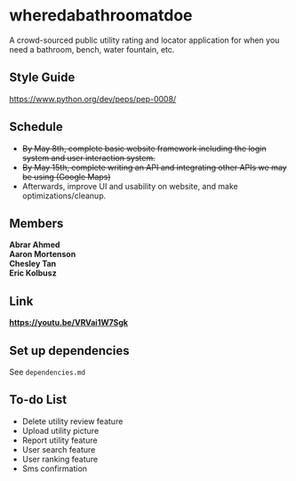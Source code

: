 # wheredabathroomatdoe
A crowd-sourced public utility rating and locator application for when you need a bathroom, bench, water fountain, etc.

## Style Guide
https://www.python.org/dev/peps/pep-0008/

## Schedule
- ~~By May 8th, complete basic website framework including the login system and user interaction system.~~
- ~~By May 15th, complete writing an API and integrating other APIs we may be using (Google Maps)~~
- Afterwards, improve UI and usability on website, and make optimizations/cleanup.

## Members
**Abrar Ahmed**  
**Aaron Mortenson**  
**Chesley Tan**  
**Eric Kolbusz**  

## Link
**https://youtu.be/VRVai1W7Sgk**

## Set up dependencies
See `dependencies.md`  

## To-do List
- Delete utility review feature
- Upload utility picture
- Report utility feature
- User search feature
- User ranking feature
- Sms confirmation
